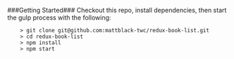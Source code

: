 ###Getting Started###
Checkout this repo, install dependencies, then start the gulp process with the following:

```
	> git clone git@github.com:mattblack-twc/redux-book-list.git
	> cd redux-book-list
	> npm install
	> npm start
```
